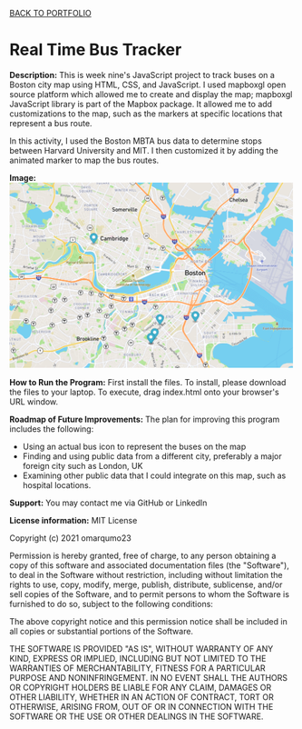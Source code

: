 <a href="https://leanneh11.github.io/LeanneH/" >BACK TO PORTFOLIO</a>

# Real Time Bus Tracker

**Description:**
This is week nine's JavaScript project to track buses on a Boston city map using HTML, CSS, and JavaScript. I used mapboxgl open source platform which allowed me to create and display the map; mapboxgl JavaScript library is part of the Mapbox package. It allowed me to add customizations to the map, such as the markers at specific locations that represent a bus route.

In this activity, I used the Boston MBTA bus data to determine stops between Harvard University and MIT. I then customized it by adding the animated marker to map the bus routes. 

**Image:**
<br>
<img src="BusTracker.png" width='500' />

**How to Run the Program:**
First install the files. To install, please download the files to your laptop.  To execute, drag index.html onto your browser's URL window.

**Roadmap of Future Improvements:**
The plan for improving this program includes the following:
- Using an actual bus icon to represent the buses on the map
- Finding and using public data from a different city, preferably a major foreign city such as London, UK
- Examining other public data that I could integrate on this map, such as hospital locations.

**Support:**
You may contact me via GitHub or LinkedIn

**License information:**
MIT License

Copyright (c) 2021 omarqumo23

Permission is hereby granted, free of charge, to any person obtaining a copy
of this software and associated documentation files (the "Software"), to deal
in the Software without restriction, including without limitation the rights
to use, copy, modify, merge, publish, distribute, sublicense, and/or sell
copies of the Software, and to permit persons to whom the Software is
furnished to do so, subject to the following conditions:

The above copyright notice and this permission notice shall be included in all
copies or substantial portions of the Software.

THE SOFTWARE IS PROVIDED "AS IS", WITHOUT WARRANTY OF ANY KIND, EXPRESS OR
IMPLIED, INCLUDING BUT NOT LIMITED TO THE WARRANTIES OF MERCHANTABILITY,
FITNESS FOR A PARTICULAR PURPOSE AND NONINFRINGEMENT. IN NO EVENT SHALL THE
AUTHORS OR COPYRIGHT HOLDERS BE LIABLE FOR ANY CLAIM, DAMAGES OR OTHER
LIABILITY, WHETHER IN AN ACTION OF CONTRACT, TORT OR OTHERWISE, ARISING FROM,
OUT OF OR IN CONNECTION WITH THE SOFTWARE OR THE USE OR OTHER DEALINGS IN THE
SOFTWARE.
<br>

